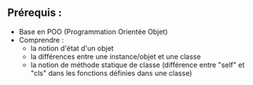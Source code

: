 ## Prérequis : 
- Base en POO (Programmation Orientée Objet)
- Comprendre : 
    - la notion d'état d'un objet 
    - la différences entre une instance/objet et une classe
    - la notion de méthode statique de classe (différence entre "self" et "cls" dans les fonctions définies dans une classe)

